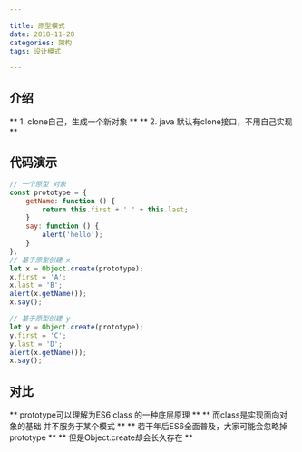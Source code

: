 ```yaml
---

title: 原型模式
date: 2018-11-28
categories: 架构
tags: 设计模式

---
```


## 介绍
** 1.  clone自己，生成一个新对象 **
** 2.  java 默认有clone接口，不用自己实现 **

## 代码演示
```javascript
// 一个原型 对象
const prototype = {
	getName: function () {
		return this.first + ' ' + this.last;
	}
	say: function () {
		alert('hello');
	}
};
// 基于原型创建 x
let x = Object.create(prototype);
x.first = 'A';
x.last = 'B';
alert(x.getName());
x.say();

// 基于原型创建 y
let y = Object.create(prototype);
y.first = 'C';
y.last = 'D';
alert(x.getName());
x.say();
```

## 对比
** prototype可以理解为ES6 class 的一种底层原理 **
** 而class是实现面向对象的基础 并不服务于某个模式 **
** 若干年后ES6全面普及，大家可能会忽略掉prototype **
** 但是Object.create却会长久存在 **